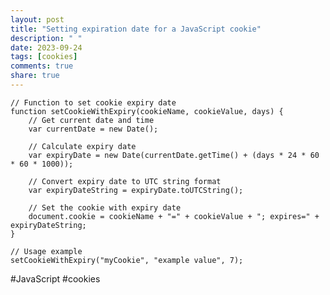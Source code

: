 ```yaml
---
layout: post
title: "Setting expiration date for a JavaScript cookie"
description: " "
date: 2023-09-24
tags: [cookies]
comments: true
share: true
---
```

    // Function to set cookie expiry date
    function setCookieWithExpiry(cookieName, cookieValue, days) {
        // Get current date and time
        var currentDate = new Date();
        
        // Calculate expiry date
        var expiryDate = new Date(currentDate.getTime() + (days * 24 * 60 * 60 * 1000));
        
        // Convert expiry date to UTC string format
        var expiryDateString = expiryDate.toUTCString();
        
        // Set the cookie with expiry date
        document.cookie = cookieName + "=" + cookieValue + "; expires=" + expiryDateString;
    }
    
    // Usage example
    setCookieWithExpiry("myCookie", "example value", 7);
</script>

#JavaScript #cookies